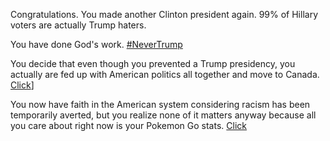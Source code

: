 Congratulations. You made another Clinton president again. 99% of Hillary voters are actually Trump haters.

You have done God's work. [#NeverTrump](https://twitter.com/hashtag/NeverTrump?src=hash) 

You decide that even though you prevented a Trump presidency, you actually are fed up with American politics all together and move to Canada. [Click](Canada/Canada.md)]

You now have faith in the American system considering racism has been temporarily averted, but you realize none of it matters anyway because all you care about right now is your Pokemon Go stats. [Click](pokemon-go/pokemon-go.md)